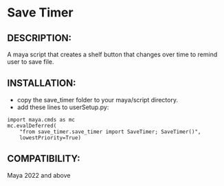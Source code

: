 # Save Timer
## DESCRIPTION:
A maya script that creates a shelf button that changes over time
to remind user to save file.

## INSTALLATION:
- copy the save_timer folder to your maya/script directory.
- add these lines to userSetup.py:

```
import maya.cmds as mc
mc.evalDeferred(
    "from save_timer.save_timer import SaveTimer; SaveTimer()",
    lowestPriority=True)
```

## COMPATIBILITY:
Maya 2022 and above
